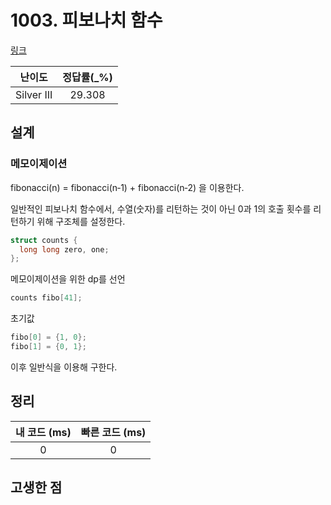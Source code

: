 # 1003. 피보나치 함수

[링크](https://www.acmicpc.net/problem/1003)

|   난이도   | 정답률(\_%) |
| :--------: | :---------: |
| Silver III |   29.308    |

## 설계

### 메모이제이션

fibonacci(n) = fibonacci(n‐1) + fibonacci(n‐2) 을 이용한다.

일반적인 피보나치 함수에서, 수열(숫자)를 리턴하는 것이 아닌
0과 1의 호출 횟수를 리턴하기 위해 구조체를 설정한다.

```cpp
struct counts {
  long long zero, one;
};
```

메모이제이션을 위한 dp를 선언

```cpp
counts fibo[41];
```

초기값

```cpp
fibo[0] = {1, 0};
fibo[1] = {0, 1};
```

이후 일반식을 이용해 구한다.

## 정리

| 내 코드 (ms) | 빠른 코드 (ms) |
| :----------: | :------------: |
|      0       |       0        |

## 고생한 점
